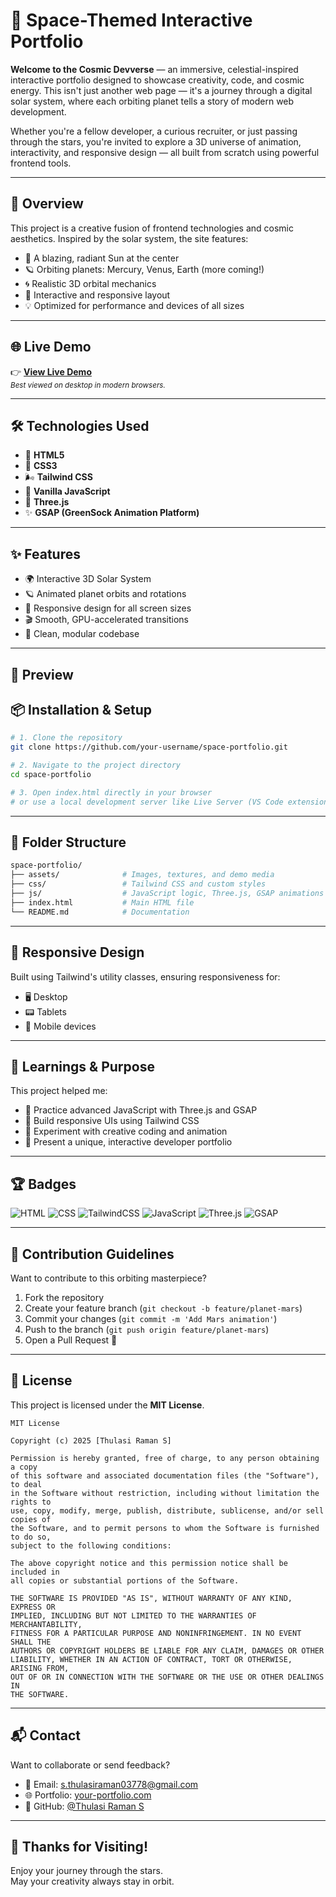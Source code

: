 # 🌌 Space-Themed Interactive Portfolio

**Welcome to the Cosmic Devverse** — an immersive, celestial-inspired interactive portfolio designed to showcase creativity, code, and cosmic energy. This isn't just another web page — it's a journey through a digital solar system, where each orbiting planet tells a story of modern web development.

Whether you're a fellow developer, a curious recruiter, or just passing through the stars, you're invited to explore a 3D universe of animation, interactivity, and responsive design — all built from scratch using powerful frontend tools.


---

## 🚀 Overview

This project is a creative fusion of frontend technologies and cosmic aesthetics. Inspired by the solar system, the site features:

- 🔆 A blazing, radiant Sun at the center  
- 🪐 Orbiting planets: Mercury, Venus, Earth (more coming!)  
- 🌀 Realistic 3D orbital mechanics  
- 🧩 Interactive and responsive layout  
- 💡 Optimized for performance and devices of all sizes  

---

## 🌐 Live Demo

👉 [**View Live Demo**](https://your-live-demo-link.com)  
<sub>*Best viewed on desktop in modern browsers.*</sub>

---

## 🛠️ Technologies Used

- 🧱 **HTML5**  
- 🎨 **CSS3**  
- 🌬️ **Tailwind CSS**  
- 🧠 **Vanilla JavaScript**  
- 🌌 **Three.js**  
- ✨ **GSAP (GreenSock Animation Platform)**  

---

## ✨ Features

- 🌍 Interactive 3D Solar System  
- 🪐 Animated planet orbits and rotations  
- 📱 Responsive design for all screen sizes  
- 🎬 Smooth, GPU-accelerated transitions  
- 🧼 Clean, modular codebase  

---

## 📸 Preview


## 📦 Installation & Setup

```bash
# 1. Clone the repository
git clone https://github.com/your-username/space-portfolio.git

# 2. Navigate to the project directory
cd space-portfolio

# 3. Open index.html directly in your browser
# or use a local development server like Live Server (VS Code extension)
```

---

## 📁 Folder Structure

```bash
space-portfolio/
├── assets/              # Images, textures, and demo media
├── css/                 # Tailwind CSS and custom styles
├── js/                  # JavaScript logic, Three.js, GSAP animations
├── index.html           # Main HTML file
└── README.md            # Documentation
```

---

## 📱 Responsive Design

Built using Tailwind's utility classes, ensuring responsiveness for:

- 🖥️ Desktop
- 📟 Tablets
- 📱 Mobile devices

---

## 🧠 Learnings & Purpose

This project helped me:

- 🔧 Practice advanced JavaScript with Three.js and GSAP  
- 📐 Build responsive UIs using Tailwind CSS  
- 🧪 Experiment with creative coding and animation  
- 🎯 Present a unique, interactive developer portfolio

---

## 🏆 Badges

![HTML](https://img.shields.io/badge/HTML5-E34F26?style=for-the-badge&logo=html5&logoColor=white)
![CSS](https://img.shields.io/badge/CSS3-1572B6?style=for-the-badge&logo=css3&logoColor=white)
![TailwindCSS](https://img.shields.io/badge/Tailwind_CSS-38B2AC?style=for-the-badge&logo=tailwind-css&logoColor=white)
![JavaScript](https://img.shields.io/badge/JavaScript-F7DF1E?style=for-the-badge&logo=javascript&logoColor=black)
![Three.js](https://img.shields.io/badge/Three.js-000000?style=for-the-badge&logo=three.js&logoColor=white)
![GSAP](https://img.shields.io/badge/GSAP-88CE02?style=for-the-badge&logo=greensock&logoColor=white)

---

## 🤝 Contribution Guidelines

Want to contribute to this orbiting masterpiece?

1. Fork the repository  
2. Create your feature branch (`git checkout -b feature/planet-mars`)  
3. Commit your changes (`git commit -m 'Add Mars animation'`)  
4. Push to the branch (`git push origin feature/planet-mars`)  
5. Open a Pull Request 🚀  

---

## 📄 License

This project is licensed under the **MIT License**.

```text
MIT License

Copyright (c) 2025 [Thulasi Raman S]

Permission is hereby granted, free of charge, to any person obtaining a copy
of this software and associated documentation files (the "Software"), to deal
in the Software without restriction, including without limitation the rights to
use, copy, modify, merge, publish, distribute, sublicense, and/or sell copies of
the Software, and to permit persons to whom the Software is furnished to do so,
subject to the following conditions:

The above copyright notice and this permission notice shall be included in
all copies or substantial portions of the Software.

THE SOFTWARE IS PROVIDED "AS IS", WITHOUT WARRANTY OF ANY KIND, EXPRESS OR
IMPLIED, INCLUDING BUT NOT LIMITED TO THE WARRANTIES OF MERCHANTABILITY,
FITNESS FOR A PARTICULAR PURPOSE AND NONINFRINGEMENT. IN NO EVENT SHALL THE
AUTHORS OR COPYRIGHT HOLDERS BE LIABLE FOR ANY CLAIM, DAMAGES OR OTHER
LIABILITY, WHETHER IN AN ACTION OF CONTRACT, TORT OR OTHERWISE, ARISING FROM,
OUT OF OR IN CONNECTION WITH THE SOFTWARE OR THE USE OR OTHER DEALINGS IN
THE SOFTWARE.
```

---

## 📬 Contact

Want to collaborate or send feedback?

- 📧 Email: [s.thulasiraman03778@gmail.com](mailto:s.thulasiraman03778@gmail.com)  
- 🌐 Portfolio: [your-portfolio.com](https://your-portfolio.com)  
- 🐙 GitHub: [@Thulasi Raman S](https://github.com/ThulasiRaman03778)  

---

## 🌠 Thanks for Visiting!

Enjoy your journey through the stars.  
May your creativity always stay in orbit.


